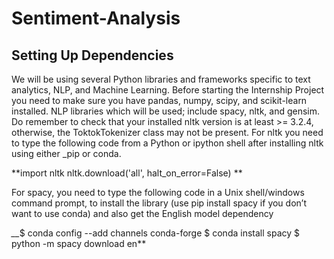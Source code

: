 # Sentiment-Analysis

## Setting Up Dependencies

We will be using several Python libraries and frameworks specific to text analytics, NLP, and Machine Learning. Before starting the Internship Project you need to make sure you have pandas, numpy, scipy, and scikit-learn installed. NLP libraries which will be used; include spacy, nltk, and gensim. Do remember to check that your installed nltk version is at least >= 3.2.4, otherwise, the ToktokTokenizer class may not be present. For nltk you need to type the following code from a Python or ipython shell after installing nltk using either _pip or conda.

**import nltk
nltk.download('all', halt_on_error=False) **

For spacy, you need to type the following code in a Unix shell/windows command prompt, to install the library (use pip install spacy if you don’t want to use conda) and also get the English model dependency

*__*$ conda config --add channels conda-forge
    $ conda install spacy
    $ python -m spacy download en**
